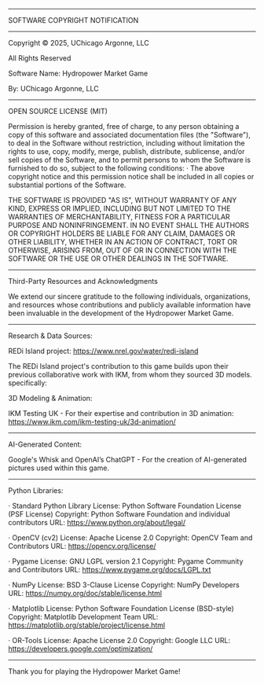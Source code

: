 **********************************************************************************************
SOFTWARE COPYRIGHT NOTIFICATION
**********************************************************************************************
Copyright © 2025, UChicago Argonne, LLC

All Rights Reserved

Software Name: Hydropower Market Game

By: UChicago Argonne, LLC

**********************************************************************************************

OPEN SOURCE LICENSE (MIT)

Permission is hereby granted, free of charge, to any person obtaining a copy of this software and associated documentation files (the "Software"), to deal in the Software without restriction, 
including without limitation the rights to use, copy, modify, merge, publish, distribute, sublicense, and/or sell copies of the Software, and to permit persons to whom the Software is furnished to do so, subject to the following conditions:
· The above copyright notice and this permission notice shall be included in all copies or substantial portions of the Software.

THE SOFTWARE IS PROVIDED "AS IS", WITHOUT WARRANTY OF ANY KIND, EXPRESS OR IMPLIED, INCLUDING BUT NOT LIMITED TO THE WARRANTIES OF MERCHANTABILITY, FITNESS FOR A PARTICULAR PURPOSE AND NONINFRINGEMENT. 
IN NO EVENT SHALL THE AUTHORS OR COPYRIGHT HOLDERS BE LIABLE FOR ANY CLAIM, DAMAGES OR OTHER LIABILITY, WHETHER IN AN ACTION OF CONTRACT, TORT OR OTHERWISE, ARISING FROM, 
OUT OF OR IN CONNECTION WITH THE SOFTWARE OR THE USE OR OTHER DEALINGS IN THE SOFTWARE.

**********************************************************************************************

Third-Party Resources and Acknowledgments

We extend our sincere gratitude to the following individuals, organizations, and resources whose contributions and publicly available information have been invaluable in the development of the Hydropower Market Game.

--------------------------------------------------------------------------------
Research & Data Sources:

REDi Island project: https://www.nrel.gov/water/redi-island

The REDi Island project's contribution to this game builds upon their previous collaborative work with IKM, from whom they sourced 3D models. specifically:

3D Modeling & Animation:

IKM Testing UK - For their expertise and contribution in 3D animation: https://www.ikm.com/ikm-testing-uk/3d-animation/

--------------------------------------------------------------------------------

AI-Generated Content:

Google's Whisk and OpenAI’s ChatGPT - For the creation of AI-generated pictures used within this game.

--------------------------------------------------------------------------------

Python Libraries:

· Standard Python Library License: Python Software Foundation License (PSF License) Copyright: Python Software Foundation and individual contributors URL: https://www.python.org/about/legal/

· OpenCV (cv2) License: Apache License 2.0 Copyright: OpenCV Team and Contributors URL: https://opencv.org/license/

· Pygame License: GNU LGPL version 2.1 Copyright: Pygame Community and Contributors URL: https://www.pygame.org/docs/LGPL.txt

· NumPy License: BSD 3-Clause License Copyright: NumPy Developers URL: https://numpy.org/doc/stable/license.html

· Matplotlib License: Python Software Foundation License (BSD-style) Copyright: Matplotlib Development Team URL: https://matplotlib.org/stable/project/license.html

· OR-Tools License: Apache License 2.0 Copyright: Google LLC URL: https://developers.google.com/optimization/

--------------------------------------------------------------------------------

Thank you for playing the Hydropower Market Game!